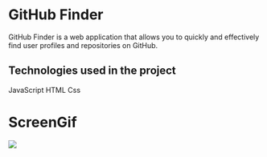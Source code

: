 # GitHub Finder

GitHub Finder is a web application that allows you to quickly and effectively find user profiles and repositories on GitHub.
<h2>Technologies used in the project</h2>

JavaScript HTML Css

# ScreenGif

![](Githubfinder.gif)

